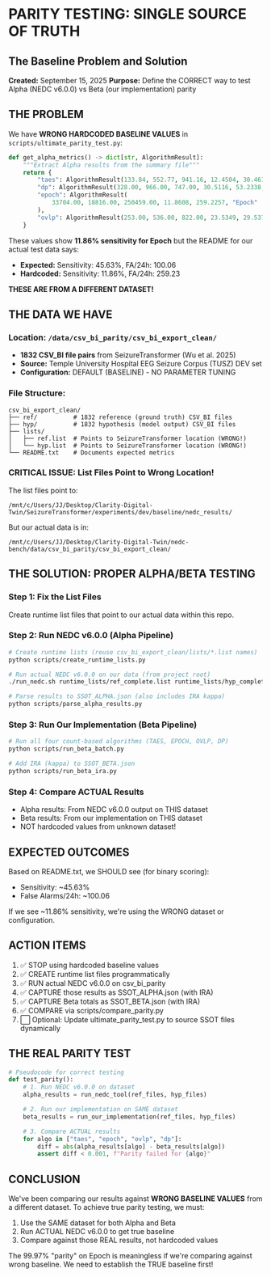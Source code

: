 # PARITY TESTING: SINGLE SOURCE OF TRUTH

## The Baseline Problem and Solution

**Created:** September 15, 2025
**Purpose:** Define the CORRECT way to test Alpha (NEDC v6.0.0) vs Beta (our implementation) parity

## THE PROBLEM

We have **WRONG HARDCODED BASELINE VALUES** in `scripts/ultimate_parity_test.py`:

```python
def get_alpha_metrics() -> dict[str, AlgorithmResult]:
    """Extract Alpha results from the summary file"""
    return {
        "taes": AlgorithmResult(133.84, 552.77, 941.16, 12.4504, 30.4617, "TAES"),
        "dp": AlgorithmResult(328.00, 966.00, 747.00, 30.5116, 53.2338, "DP Alignment"),
        "epoch": AlgorithmResult(
            33704.00, 18816.00, 250459.00, 11.8608, 259.2257, "Epoch"
        ),
        "ovlp": AlgorithmResult(253.00, 536.00, 822.00, 23.5349, 29.5376, "Overlap"),
    }
```

These values show **11.86% sensitivity for Epoch** but the README for our actual test data says:

- **Expected:** Sensitivity: 45.63%, FA/24h: 100.06
- **Hardcoded:** Sensitivity: 11.86%, FA/24h: 259.23

**THESE ARE FROM A DIFFERENT DATASET!**

## THE DATA WE HAVE

### Location: `/data/csv_bi_parity/csv_bi_export_clean/`

- **1832 CSV_BI file pairs** from SeizureTransformer (Wu et al. 2025)
- **Source:** Temple University Hospital EEG Seizure Corpus (TUSZ) DEV set
- **Configuration:** DEFAULT (BASELINE) - NO PARAMETER TUNING

### File Structure:

```
csv_bi_export_clean/
├── ref/          # 1832 reference (ground truth) CSV_BI files
├── hyp/          # 1832 hypothesis (model output) CSV_BI files
├── lists/
│   ├── ref.list  # Points to SeizureTransformer location (WRONG!)
│   └── hyp.list  # Points to SeizureTransformer location (WRONG!)
└── README.txt    # Documents expected metrics
```

### CRITICAL ISSUE: List Files Point to Wrong Location!

The list files point to:

```
/mnt/c/Users/JJ/Desktop/Clarity-Digital-Twin/SeizureTransformer/experiments/dev/baseline/nedc_results/
```

But our actual data is in:

```
/mnt/c/Users/JJ/Desktop/Clarity-Digital-Twin/nedc-bench/data/csv_bi_parity/csv_bi_export_clean/
```

## THE SOLUTION: PROPER ALPHA/BETA TESTING

### Step 1: Fix the List Files

Create runtime list files that point to our actual data within this repo.

### Step 2: Run NEDC v6.0.0 (Alpha Pipeline)

```bash
# Create runtime lists (reuse csv_bi_export_clean/lists/*.list names)
python scripts/create_runtime_lists.py

# Run actual NEDC v6.0.0 on our data (from project root)
./run_nedc.sh runtime_lists/ref_complete.list runtime_lists/hyp_complete.list

# Parse results to SSOT_ALPHA.json (also includes IRA kappa)
python scripts/parse_alpha_results.py
```

### Step 3: Run Our Implementation (Beta Pipeline)

```bash
# Run all four count-based algorithms (TAES, EPOCH, OVLP, DP)
python scripts/run_beta_batch.py

# Add IRA (kappa) to SSOT_BETA.json
python scripts/run_beta_ira.py
```

### Step 4: Compare ACTUAL Results

- Alpha results: From NEDC v6.0.0 output on THIS dataset
- Beta results: From our implementation on THIS dataset
- NOT hardcoded values from unknown dataset!

## EXPECTED OUTCOMES

Based on README.txt, we SHOULD see (for binary scoring):

- Sensitivity: ~45.63%
- False Alarms/24h: ~100.06

If we see ~11.86% sensitivity, we're using the WRONG dataset or configuration.

## ACTION ITEMS

1. ✅ STOP using hardcoded baseline values
1. ✅ CREATE runtime list files programmatically
1. ✅ RUN actual NEDC v6.0.0 on csv_bi_parity
1. ✅ CAPTURE those results as SSOT_ALPHA.json (with IRA)
1. ✅ CAPTURE Beta totals as SSOT_BETA.json (with IRA)
1. ✅ COMPARE via scripts/compare_parity.py
1. ⬜ Optional: Update ultimate_parity_test.py to source SSOT files dynamically

## THE REAL PARITY TEST

```python
# Pseudocode for correct testing
def test_parity():
    # 1. Run NEDC v6.0.0 on dataset
    alpha_results = run_nedc_tool(ref_files, hyp_files)

    # 2. Run our implementation on SAME dataset
    beta_results = run_our_implementation(ref_files, hyp_files)

    # 3. Compare ACTUAL results
    for algo in ["taes", "epoch", "ovlp", "dp"]:
        diff = abs(alpha_results[algo] - beta_results[algo])
        assert diff < 0.001, f"Parity failed for {algo}"
```

## CONCLUSION

We've been comparing our results against **WRONG BASELINE VALUES** from a different dataset.
To achieve true parity testing, we must:

1. Use the SAME dataset for both Alpha and Beta
1. Run ACTUAL NEDC v6.0.0 to get true baseline
1. Compare against those REAL results, not hardcoded values

The 99.97% "parity" on Epoch is meaningless if we're comparing against wrong baseline.
We need to establish the TRUE baseline first!
